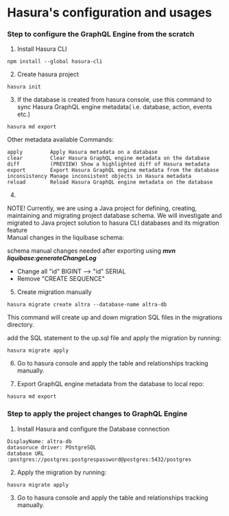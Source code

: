 # Hasura's configuration and usages

### Step to configure the GraphQL Engine from the scratch

1. Install Hasura CLI

```shell
npm install --global hasura-cli
```

2. Create hasura project

```shell
hasura init
```

3. If the database is created from hasura console, use this command to sync Hasura GraphQL engine metadata( i.e.
   database, action, events etc.)

```shell
hasura md export
```

Other metadata available Commands:

```shell
apply         Apply Hasura metadata on a database
clear         Clear Hasura GraphQL engine metadata on the database
diff          (PREVIEW) Show a highlighted diff of Hasura metadata
export        Export Hasura GraphQL engine metadata from the database
inconsistency Manage inconsistent objects in Hasura metadata
reload        Reload Hasura GraphQL engine metadata on the database
```

4.

NOTE! Currently, we are using a Java project for defining, creating, maintaining and migrating project database schema.
We will investigate and migrated to Java project solution to hasura CLI databases and its migration feature  
Manual changes in the liquibase schema:

schema manual changes needed after exporting using ___mvn liquibase:generateChangeLog___
- Change all  "id" BIGINT --> "id" SERIAL 
- Remove "CREATE SEQUENCE"

5. Create migration manually

```shell
hasura migrate create altra --database-name altra-db
```

This command will create up and down migration SQL files in the migrations directory.

add the SQL statement to the up.sql file and apply the migration by running:

```shell
hasura migrate apply
```

6. Go to hasura console and apply the table and relationships tracking manually.

7. Export GraphQL engine metadata from the database to local repo:

```shell
hasura md export
```

### Step to apply the project changes to GraphQL Engine

1. Install Hasura and configure the Database connection

```shell
DisplayName: altra-db
datasoruce driver: POstgreSQL
database URL :postgres://postgres:postgrespassword@postgres:5432/postgres
```

2. Apply the migration by running:

```shell
hasura migrate apply
```

3. Go to hasura console and apply the table and relationships tracking manually.

